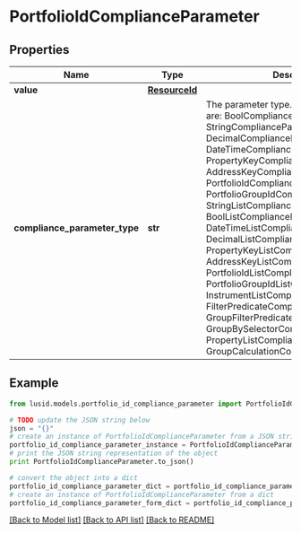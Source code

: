 # PortfolioIdComplianceParameter


## Properties
Name | Type | Description | Notes
------------ | ------------- | ------------- | -------------
**value** | [**ResourceId**](ResourceId.md) |  | 
**compliance_parameter_type** | **str** | The parameter type. The available values are: BoolComplianceParameter, StringComplianceParameter, DecimalComplianceParameter, DateTimeComplianceParameter, PropertyKeyComplianceParameter, AddressKeyComplianceParameter, PortfolioIdComplianceParameter, PortfolioGroupIdComplianceParameter, StringListComplianceParameter, BoolListComplianceParameter, DateTimeListComplianceParameter, DecimalListComplianceParameter, PropertyKeyListComplianceParameter, AddressKeyListComplianceParameter, PortfolioIdListComplianceParameter, PortfolioGroupIdListComplianceParameter, InstrumentListComplianceParameter, FilterPredicateComplianceParameter, GroupFilterPredicateComplianceParameter, GroupBySelectorComplianceParameter, PropertyListComplianceParameter, GroupCalculationComplianceParameter | 

## Example

```python
from lusid.models.portfolio_id_compliance_parameter import PortfolioIdComplianceParameter

# TODO update the JSON string below
json = "{}"
# create an instance of PortfolioIdComplianceParameter from a JSON string
portfolio_id_compliance_parameter_instance = PortfolioIdComplianceParameter.from_json(json)
# print the JSON string representation of the object
print PortfolioIdComplianceParameter.to_json()

# convert the object into a dict
portfolio_id_compliance_parameter_dict = portfolio_id_compliance_parameter_instance.to_dict()
# create an instance of PortfolioIdComplianceParameter from a dict
portfolio_id_compliance_parameter_form_dict = portfolio_id_compliance_parameter.from_dict(portfolio_id_compliance_parameter_dict)
```
[[Back to Model list]](../README.md#documentation-for-models) [[Back to API list]](../README.md#documentation-for-api-endpoints) [[Back to README]](../README.md)


